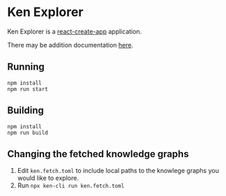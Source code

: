 # Ken Explorer

Ken Explorer is a [react-create-app](https://github.com/facebook/create-react-app) application.

There may be addition documentation [here](https://kenstandard.com/docs/kenexplorer).

## Running

```
npm install
npm run start
```

## Building

```
npm install
npm run build
```

## Changing the fetched knowledge graphs

1. Edit `ken.fetch.toml` to include local paths to the knowlege graphs you would like to explore.
2. Run `npx ken-cli run ken.fetch.toml`
